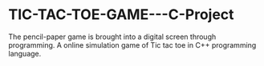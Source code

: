 # TIC-TAC-TOE-GAME---C-Project
The pencil-paper game is brought into a digital screen through programming. A online simulation game of Tic tac toe in C++ programming language. 
